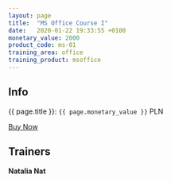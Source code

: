 ```yaml
---
layout: page
title:  "MS Office Course I"
date:   2020-01-22 19:33:55 +0100
monetary_value: 2000
product_code: ms-01
training_area: office
training_product: msoffice
---
```


## Info

{{ page.title }}: <code>{{ page.monetary_value }}</code> PLN

<a href="javascript:void(0)" class="button button_block">Buy Now</a>

## Trainers

<b>Natalia Nat</b>
